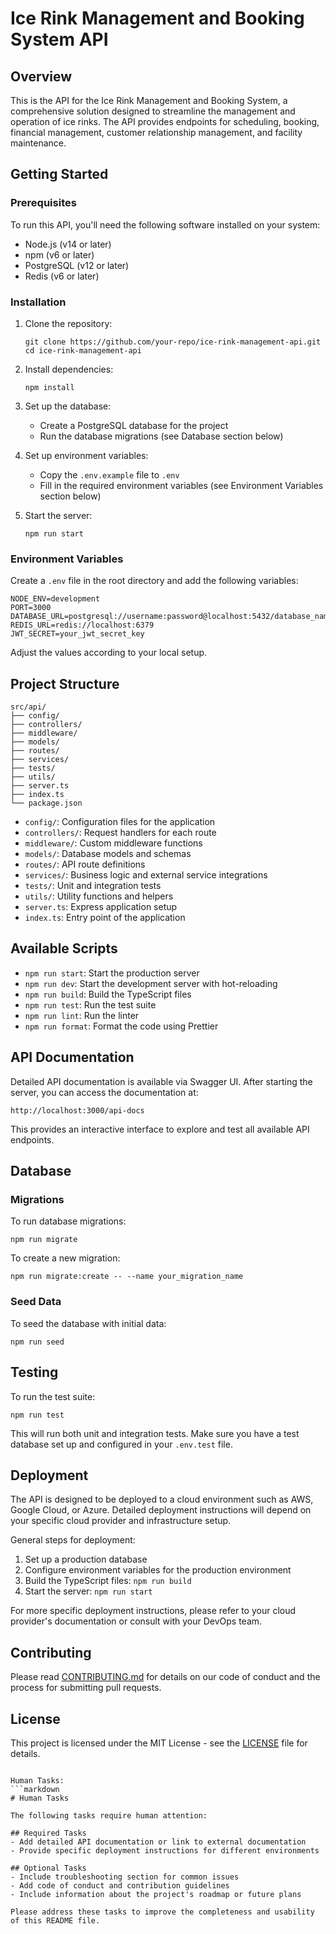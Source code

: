 # Ice Rink Management and Booking System API

## Overview

This is the API for the Ice Rink Management and Booking System, a comprehensive solution designed to streamline the management and operation of ice rinks. The API provides endpoints for scheduling, booking, financial management, customer relationship management, and facility maintenance.

## Getting Started

### Prerequisites

To run this API, you'll need the following software installed on your system:

- Node.js (v14 or later)
- npm (v6 or later)
- PostgreSQL (v12 or later)
- Redis (v6 or later)

### Installation

1. Clone the repository:
   ```
   git clone https://github.com/your-repo/ice-rink-management-api.git
   cd ice-rink-management-api
   ```

2. Install dependencies:
   ```
   npm install
   ```

3. Set up the database:
   - Create a PostgreSQL database for the project
   - Run the database migrations (see Database section below)

4. Set up environment variables:
   - Copy the `.env.example` file to `.env`
   - Fill in the required environment variables (see Environment Variables section below)

5. Start the server:
   ```
   npm run start
   ```

### Environment Variables

Create a `.env` file in the root directory and add the following variables:

```
NODE_ENV=development
PORT=3000
DATABASE_URL=postgresql://username:password@localhost:5432/database_name
REDIS_URL=redis://localhost:6379
JWT_SECRET=your_jwt_secret_key
```

Adjust the values according to your local setup.

## Project Structure

```
src/api/
├── config/
├── controllers/
├── middleware/
├── models/
├── routes/
├── services/
├── tests/
├── utils/
├── server.ts
├── index.ts
└── package.json
```

- `config/`: Configuration files for the application
- `controllers/`: Request handlers for each route
- `middleware/`: Custom middleware functions
- `models/`: Database models and schemas
- `routes/`: API route definitions
- `services/`: Business logic and external service integrations
- `tests/`: Unit and integration tests
- `utils/`: Utility functions and helpers
- `server.ts`: Express application setup
- `index.ts`: Entry point of the application

## Available Scripts

- `npm run start`: Start the production server
- `npm run dev`: Start the development server with hot-reloading
- `npm run build`: Build the TypeScript files
- `npm run test`: Run the test suite
- `npm run lint`: Run the linter
- `npm run format`: Format the code using Prettier

## API Documentation

Detailed API documentation is available via Swagger UI. After starting the server, you can access the documentation at:

```
http://localhost:3000/api-docs
```

This provides an interactive interface to explore and test all available API endpoints.

## Database

### Migrations

To run database migrations:

```
npm run migrate
```

To create a new migration:

```
npm run migrate:create -- --name your_migration_name
```

### Seed Data

To seed the database with initial data:

```
npm run seed
```

## Testing

To run the test suite:

```
npm run test
```

This will run both unit and integration tests. Make sure you have a test database set up and configured in your `.env.test` file.

## Deployment

The API is designed to be deployed to a cloud environment such as AWS, Google Cloud, or Azure. Detailed deployment instructions will depend on your specific cloud provider and infrastructure setup.

General steps for deployment:

1. Set up a production database
2. Configure environment variables for the production environment
3. Build the TypeScript files: `npm run build`
4. Start the server: `npm run start`

For more specific deployment instructions, please refer to your cloud provider's documentation or consult with your DevOps team.

## Contributing

Please read [CONTRIBUTING.md](CONTRIBUTING.md) for details on our code of conduct and the process for submitting pull requests.

## License

This project is licensed under the MIT License - see the [LICENSE](LICENSE) file for details.

```

Human Tasks:
```markdown
# Human Tasks

The following tasks require human attention:

## Required Tasks
- Add detailed API documentation or link to external documentation
- Provide specific deployment instructions for different environments

## Optional Tasks
- Include troubleshooting section for common issues
- Add code of conduct and contribution guidelines
- Include information about the project's roadmap or future plans

Please address these tasks to improve the completeness and usability of this README file.
